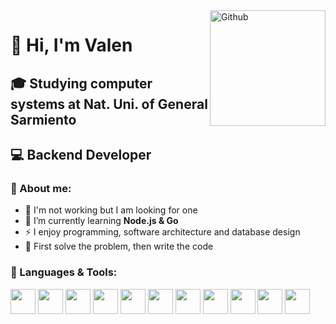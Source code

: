 <img width="185" align="right" alt="Github" src="https://media.npr.org/assets/img/2023/01/14/this-is-fine_sq-0bd6d8072e991dc4708be3668cd480ae7df18a11-s800-c85.jpg" />

# 👋 Hi, I'm Valen
## 🎓 Studying computer systems at Nat. Uni. of General Sarmiento
## 💻 Backend Developer 

### 👾 About me:  
- 🔭 I'm not working but I am looking for one  
- 🌱 I’m currently learning **Node.js & Go**  
- ⚡ I enjoy programming, software architecture and database design  
- 🤍 First solve the problem, then write the code  

<div aling="left">
<h3>🔨 Languages & Tools:</h3/
  <div>
  <img id="python" src="https://devicon-website.vercel.app/api/python/original.svg" width="40" />
  <img id="java" src="https://devicon-website.vercel.app/api/java/original.svg" width="40" />
  <img id="nodejs" src="https://devicon-website.vercel.app/api/nodejs/original.svg" width="40" />
  <img id="typescript" src="https://devicon-website.vercel.app/api/typescript/original.svg" width="40" />
  <img id="express" src="https://devicon-website.vercel.app/api/express/original.svg" width="40" />
  <img id="nestjs" src="https://devicon-website.vercel.app/api/nestjs/plain.svg" width="40" />
  <img id="postgresql" src="https://devicon-website.vercel.app/api/postgresql/original.svg" width="40" />
  <img id="mongodb" src="https://devicon-website.vercel.app/api/mongodb/original.svg" width="40" />
  <img id="git" src="https://devicon-website.vercel.app/api/git/original.svg" width="40" />
  <img id="github" src="https://devicon-website.vercel.app/api/github/original.svg" width="40" >
  <img id="ubuntu" src="https://devicon-website.vercel.app/api/ubuntu/plain.svg" width="40" />
  </div>
</div>
